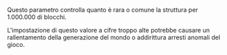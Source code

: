 Questo parametro controlla quanto è rara o comune la struttura per 1.000.000 di blocchi.

L'impostazione di questo valore a cifre troppo alte potrebbe causare un rallentamento della generazione del mondo o addirittura arresti anomali del gioco.